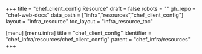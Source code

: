 +++
title = "chef_client_config Resource"
draft = false
robots = ""
gh_repo = "chef-web-docs"
data_path = ["infra","resources","chef_client_config"]
layout = "infra_resource"
toc_layout = "infra_resource_toc"

[menu]
  [menu.infra]
    title = "chef_client_config"
    identifier = "chef_infra/resources/chef_client_config"
    parent = "chef_infra/resources"
+++

<!-- The contents of this page are automatically generated from the chef_client_config.yaml file in the data directory. -->
<!-- To suggest a change, edit the https://github.com/chef/chef/blob/main/lib/chef/resource/chef_client_config.rb file
      and submit a pull request to the https://github.com/chef/chef repository. -->
